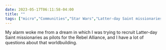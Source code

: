 ---date: 2023-05-17T06:11:58-04:00title: ""tags: ["micro","Communities","Star Wars","Latter-day Saint missionaries"]---My alarm woke me from a dream in which I was trying to recruit Latter-day Saint missionaries as pilots for the Rebel Alliance, and I have a lot of questions about that worldbuilding.